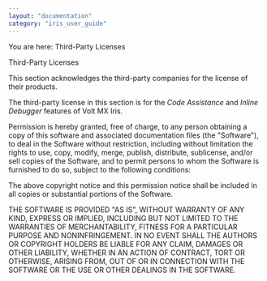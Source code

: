 ```yaml
---
layout: "documentation"
category: "iris_user_guide"
---
```

                          

You are here: Third-Party Licenses

Third-Party Licenses

This section acknowledges the third-party companies for the license of their products.

The third-party license in this section is for the _Code Assistance_ and _Inline Debugger_ features of Volt MX Iris.

Permission is hereby granted, free of charge, to any person obtaining a copy of this software and associated documentation files (the "Software"), to deal in the Software without restriction, including without limitation the rights to use, copy, modify, merge, publish, distribute, sublicense, and/or sell copies of the Software, and to permit persons to whom the Software is furnished to do so, subject to the following conditions:

The above copyright notice and this permission notice shall be included in all copies or substantial portions of the Software.

THE SOFTWARE IS PROVIDED "AS IS", WITHOUT WARRANTY OF ANY KIND, EXPRESS OR IMPLIED, INCLUDING BUT NOT LIMITED TO THE WARRANTIES OF MERCHANTABILITY, FITNESS FOR A PARTICULAR PURPOSE AND NONINFRINGEMENT. IN NO EVENT SHALL THE AUTHORS OR COPYRIGHT HOLDERS BE LIABLE FOR ANY CLAIM, DAMAGES OR OTHER LIABILITY, WHETHER IN AN ACTION OF CONTRACT, TORT OR OTHERWISE, ARISING FROM, OUT OF OR IN CONNECTION WITH THE SOFTWARE OR THE USE OR OTHER DEALINGS IN THE SOFTWARE.
